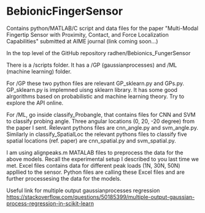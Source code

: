 # BebionicFingerSensor
Contains python/MATLAB/C script and data files for the paper 
"Multi-Modal Fingertip Sensor with Proximity, Contact, and Force Localization Capabilities"
submitted at
AIME journal (link coming soon...)

In the top level of the GitHub repository radhen/Bebionics_FungerSensor

There is a /scripts folder. It has a /GP (gaussianprocesses) and /ML (machine learning) folder.

For /GP these two python files are relevant GP_sklearn.py and GPs.py. GP_sklearn.py is implemned uisng sklearn library. It has some good alrgorithms based on probabilistic and machine learning theory. Try to explore the API online.

For /ML, go inside classify_Probangle, that contains files for CNN and SVM to classify probing angle. Three angular locations (0, 20, -20 degree) from the paper I sent. Relevant pythons files are cnn_angle.py and svm_angle.py. Similarly in classify_SpatialLoc the relevant pythons files to classify five spatial locations (ref. paper) are cnn_spatial.py and svm_spatial.py.

I am using alignpeaks.m MATALAB files to preprocess the data for the above models. Recall the experimental setup I described to you last time we met. Excel files contains data for different peak loads (1N, 30N, 50N) appllied to the sensor. Python files are calling these Excel files and are further processesing the data for the models.  

Useful link for multiple output gaussianprocesses regression
https://stackoverflow.com/questions/50185399/multiple-output-gaussian-process-regression-in-scikit-learn
